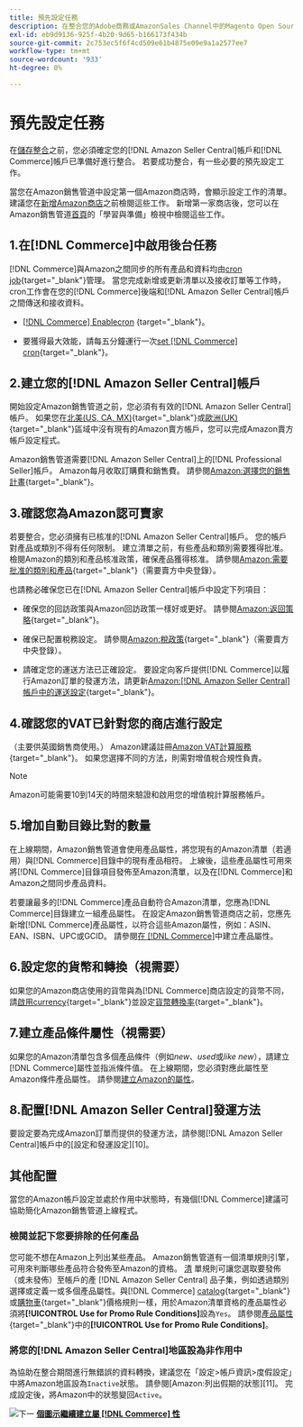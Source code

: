 ```yaml
---
title: 預先設定任務
description: 在整合您的Adobe商務或AmazonSales Channel中的Magento Open Source商店之前，請先檢閱要完成的必要工作。
exl-id: eb9d9136-925f-4b20-9d65-b166173f434b
source-git-commit: 2c753ec5f6f4cd509e61b4875e09e9a1a2577ee7
workflow-type: tm+mt
source-wordcount: '933'
ht-degree: 0%

---
```


# 預先設定任務

在[儲存整合](./store-integration.md)之前，您必須確定您的[!DNL Amazon Seller Central]帳戶和[!DNL Commerce]帳戶已準備好進行整合。 若要成功整合，有一些必要的預先設定工作。

當您在Amazon銷售管道中設定第一個Amazon商店時，會顯示設定工作的清單。 建議您在[新增Amazon商店](./store-integration.md)之前檢閱這些工作。 新增第一家商店後，您可以在Amazon銷售管道[首頁](./amazon-sales-channel-home.md)的「學習與準備」檢視中檢閱這些工作。

## 1.在[!DNL Commerce]中啟用後台任務

[!DNL Commerce]與Amazon之間同步的所有產品和資料均由[cron job](https://docs.magento.com/user-guide/system/cron.html){target=&quot;_blank&quot;}管理。 當您完成新增或更新清單以及接收訂單等工作時，cron工作會在您的[!DNL Commerce]後端和[!DNL Amazon Seller Central]帳戶之間傳送和接收資料。

- [ [!DNL Commerce] Enablecron](https://docs.magento.com/user-guide/system/cron.html) {target=&quot;_blank&quot;}。

- 要獲得最大效能，請每五分鐘運行一次[set [!DNL Commerce] cron](https://docs.magento.com/user-guide/configuration/advanced/system.html){target=&quot;_blank&quot;}。

## 2.建立您的[!DNL Amazon Seller Central]帳戶

開始設定Amazon銷售管道之前，您必須有有效的[!DNL Amazon Seller Central]帳戶。 如果您在[北美(US, CA, MX)](https://sell.amazon.com/){target=&quot;_blank&quot;}或[歐洲(UK)](https://sell.amazon.co.uk/sell-online/beginners-guide){target=&quot;_blank&quot;}區域中沒有現有的Amazon賣方帳戶，您可以完成Amazon賣方帳戶設定程式。

Amazon銷售管道需要[!DNL Amazon Seller Central]上的[!DNL Professional Seller]帳戶。 Amazon每月收取訂購費和銷售費。 請參閱[Amazon:選擇您的銷售計畫](https://sell.amazon.com/pricing.html){target=&quot;_blank&quot;}。

## 3.確認您為Amazon認可賣家

若要整合，您必須擁有已核准的[!DNL Amazon Seller Central]帳戶。 您的帳戶對產品或類別不得有任何限制。 建立清單之前，有些產品和類別需要獲得批准。 檢閱Amazon的類別和產品核准政策，確保產品獲得核准。 請參閱[Amazon:需要批准的類別和產品](https://sellercentral.amazon.com/gp/help/200333160){target=&quot;_blank&quot;}（需要賣方中央登錄）。

也請務必確保您已在[!DNL Amazon Seller Central]帳戶中設定下列項目：

- 確保您的回訪政策與Amazon回訪政策一樣好或更好。 請參閱[Amazon:返回策略](https://www.amazon.com/gp/help/customer/display.html){target=&quot;_blank&quot;}。

- 確保已配置稅務設定。 請參閱[Amazon:稅政策](https://sellercentral.amazon.com/gp/help/external/help.html){target=&quot;_blank&quot;}（需要賣方中央登錄）。

- 請確定您的運送方法已正確設定。 要設定向客戶提供[!DNL Commerce]以履行Amazon訂單的發運方法，請更新[Amazon:[!DNL Amazon Seller Central]帳戶中的運送設定](https://sellercentral.amazon.com/sbr/ref=xx_shipset_dnav_xx#shipping_templates){target=&quot;_blank&quot;}。

## 4.確認您的VAT已針對您的商店進行設定

（主要供英國銷售商使用。） Amazon建議註冊[Amazon VAT計算服務](https://sell.amazon.co.uk/learn/vat-resources#vat-services-on-amazon){target=&quot;_blank&quot;}。 如果您選擇不同的方法，則需對增值稅合規性負責。

>[!NOTE]
>
>Amazon可能需要10到14天的時間來驗證和啟用您的增值稅計算服務帳戶。

## 5.增加自動目錄比對的數量

在上線期間，Amazon銷售管道會使用產品屬性，將您現有的Amazon清單（若適用）與[!DNL Commerce]目錄中的現有產品相符。 上線後，這些產品屬性可用來將[!DNL Commerce]目錄項目發佈至Amazon清單，以及在[!DNL Commerce]和Amazon之間同步產品資料。

若要讓最多的[!DNL Commerce]產品自動符合Amazon清單，您應為[!DNL Commerce]目錄建立一組產品屬性。 在設定Amazon銷售管道商店之前，您應先新增[!DNL Commerce]產品屬性，以符合這些Amazon屬性，例如：ASIN、EAN、ISBN、UPC或GCID。 請參閱[在 [!DNL Commerce]](./ob-creating-magento-attributes.md)中建立產品屬性。

## 6.設定您的貨幣和轉換（視需要）

如果您的Amazon商店使用的貨幣與為[!DNL Commerce]商店設定的貨幣不同，請[啟用currency](https://docs.magento.com/user-guide/configuration/general/currency-setup.html){target=&quot;_blank&quot;}並設定[貨幣轉換率](https://docs.magento.com/user-guide/stores/currency-update.html){target=&quot;_blank&quot;}。

## 7.建立產品條件屬性（視需要）

如果您的Amazon清單包含多個產品條件（例如&#x200B;_new_、_used_&#x200B;或&#x200B;_like new_），請建立[!DNL Commerce]屬性並指派條件值。 在上線期間，您必須對應此屬性至Amazon條件產品屬性。 請參閱[建立Amazon的屬性](./ob-creating-magento-attributes.md)。

## 8.配置[!DNL Amazon Seller Central]發運方法

要設定要為完成Amazon訂單而提供的發運方法，請參閱[!DNL Amazon Seller Central]帳戶中的[設定和發運設定][10]。

## 其他配置

當您的Amazon帳戶設定並處於作用中狀態時，有幾個[!DNL Commerce]建議可協助簡化Amazon銷售管道上線程式。

### 檢閱並記下您要排除的任何產品

您可能不想在Amazon上列出某些產品。 Amazon銷售管道有一個清單規則引擎，可用來判斷哪些產品符合發佈至Amazon的資格。 [清](./listing-rules.md) 單規則可讓您選取要發佈（或未發佈）至帳戶的產 [!DNL Amazon Seller Central] 品子集，例如透過類別選擇或定義一或多個產品屬性。與[!DNL Commerce] [catalog](https://docs.magento.com/user-guide/marketing/price-rules-catalog.html){target=&quot;_blank&quot;}或[購物車](https://docs.magento.com/user-guide/marketing/price-rules-cart.html){target=&quot;_blank&quot;}價格規則一樣，用於Amazon清單資格的產品屬性必須將&#x200B;**[!UICONTROL Use for Promo Rule Conditions]**&#x200B;設為`Yes`。 請參閱[產品屬性](https://docs.magento.com/user-guide/stores/attributes-product.html){target=&quot;_blank&quot;}中的&#x200B;**[!UICONTROL Use for Promo Rule Conditions]**。

### 將您的[!DNL Amazon Seller Central]地區設為非作用中

為協助在整合期間進行無錯誤的資料轉換，建議您在「設定>帳戶資訊>度假設定」中將Amazon地區設為`Inactive`狀態。 請參閱[Amazon:列出假期的狀態][11]。 完成設定後，將Amazon中的狀態變回`Active`。

![下一](assets/btn-next.png) [**個圖示繼續建立屬 [!DNL Commerce] 性**](./ob-creating-magento-attributes.md)
